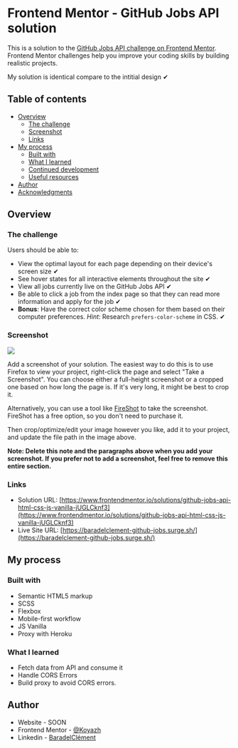 # Frontend Mentor - GitHub Jobs API solution

This is a solution to the [GitHub Jobs API challenge on Frontend Mentor](https://www.frontendmentor.io/challenges/github-jobs-api-93L-NL6rP). Frontend Mentor challenges help you improve your coding skills by building realistic projects.

My solution is identical compare to the intitial design ✔

## Table of contents

- [Overview](#overview)
  - [The challenge](#the-challenge)
  - [Screenshot](#screenshot)
  - [Links](#links)
- [My process](#my-process)
  - [Built with](#built-with)
  - [What I learned](#what-i-learned)
  - [Continued development](#continued-development)
  - [Useful resources](#useful-resources)
- [Author](#author)
- [Acknowledgments](#acknowledgments)

## Overview

### The challenge

Users should be able to:

- View the optimal layout for each page depending on their device's screen size ✔
- See hover states for all interactive elements throughout the site ✔
- View all jobs currently live on the GitHub Jobs API ✔
- Be able to click a job from the index page so that they can read more information and apply for the job ✔
- **Bonus**: Have the correct color scheme chosen for them based on their computer preferences. _Hint_: Research `prefers-color-scheme` in CSS. ✔

### Screenshot

![](./screenshot.jpg)

Add a screenshot of your solution. The easiest way to do this is to use Firefox to view your project, right-click the page and select "Take a Screenshot". You can choose either a full-height screenshot or a cropped one based on how long the page is. If it's very long, it might be best to crop it.

Alternatively, you can use a tool like [FireShot](https://getfireshot.com/) to take the screenshot. FireShot has a free option, so you don't need to purchase it. 

Then crop/optimize/edit your image however you like, add it to your project, and update the file path in the image above.

**Note: Delete this note and the paragraphs above when you add your screenshot. If you prefer not to add a screenshot, feel free to remove this entire section.**

### Links

- Solution URL: [https://www.frontendmentor.io/solutions/github-jobs-api-html-css-js-vanilla-jUGLCknf3](https://www.frontendmentor.io/solutions/github-jobs-api-html-css-js-vanilla-jUGLCknf3)
- Live Site URL: [https://baradelclement-github-jobs.surge.sh/](https://baradelclement-github-jobs.surge.sh/)

## My process

### Built with

- Semantic HTML5 markup
- SCSS
- Flexbox
- Mobile-first workflow
- JS Vanilla
- Proxy with Heroku

### What I learned

* Fetch data from API and consume it
* Handle CORS Errors
* Build proxy to avoid CORS errors.

## Author

- Website - SOON
- Frontend Mentor - [@Koyazh](https://www.frontendmentor.io/profile/Koyazh)
- Linkedin - [BaradelClément](https://www.linkedin.com/in/cl%C3%A9ment-baradel-330460209)
